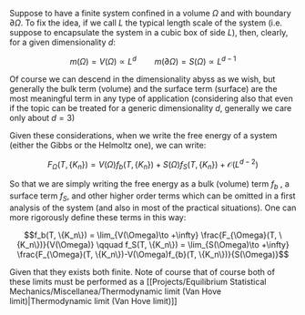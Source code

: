 Suppose to have a finite system confined in a volume $\Omega$ and with boundary $\partial \Omega$.
To fix the idea, if we call $L$ the typical length scale of the system (i.e. suppose to encapsulate the system in a cubic box of side $L$), then, clearly, for a given dimensionality $d$:

$$ m(\Omega) = V(\Omega) \propto L^d \qquad m(\partial\Omega) = S(\Omega) \propto L^{d-1}$$

Of course we can descend in the dimensionality abyss as we wish, but generally the bulk term (volume) and the surface term (surface) are the most meaningful term in any type of application (considering also that even if the topic can be treated for a generic dimensionality $d$, generally we care only about $d = 3$)

Given these considerations, when we write the free energy of a system (either the Gibbs or the Helmoltz one), we can write:

$$ F_{\Omega}(T, \{K_n\}) = V(\Omega)f_b(T, \{K_n\}) + S(\Omega)f_S(T, \{K_n\}) + \mathcal{O}(L^{d-2}) $$

So that we are simply writing the free energy as a bulk (volume) term $f_b$ , a surface term $f_S$, and other higher order terms which can be omitted in a first analysis of the system (and also in most of the practical situations).
One can more rigorously define these terms in this way:

$$f_b(T, \{K_n\}) = \lim_{V(\Omega)\to +\infty} \frac{F_{\Omega}(T, \{K_n\})}{V(\Omega)} \qquad f_S(T, \{K_n\}) = \lim_{S(\Omega)\to +\infty} \frac{F_{\Omega}(T, \{K_n\})-V(\Omega)f_{b}(T, \{K_n\})}{S(\Omega)}$$

Given that they exists both finite.
Note of course that of course both of these limits must be performed as a [[Projects/Equilibrium Statistical Mechanics/Miscellanea/Thermodynamic limit (Van Hove limit)|Thermodynamic limit (Van Hove limit)]]

